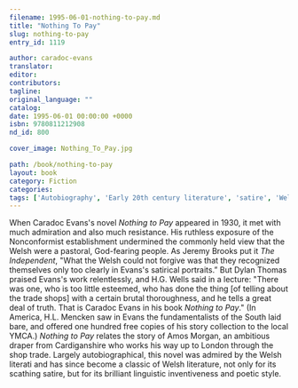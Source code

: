 ```yaml
---
filename: 1995-06-01-nothing-to-pay.md
title: "Nothing To Pay"
slug: nothing-to-pay
entry_id: 1119

author: caradoc-evans
translator: 
editor: 
contributors: 
tagline: 
original_language: ""
catalog: 
date: 1995-06-01 00:00:00 +0000 
isbn: 9780811212908
nd_id: 800

cover_image: Nothing_To_Pay.jpg

path: /book/nothing-to-pay
layout: book
category: Fiction
categories: 
tags: ['Autobiography', 'Early 20th century literature', 'satire', 'Welsh culture and society', 'Welsh literature']
---
```

When Caradoc Evans's novel *Nothing to Pay* appeared in 1930, it met with much admiration and also much resistance. His ruthless exposure of the Nonconformist establishment undermined the commonly held view that the Welsh were a pastoral, God-fearing people. As Jeremy Brooks put it *The Independent*, "What the Welsh could not forgive was that they recognized themselves only too clearly in Evans's satirical portraits.” But Dylan Thomas praised Evans's work relentlessly, and H.G. Wells said in a lecture: "There was one, who is too little esteemed, who has done the thing [of telling about the trade shops] with a certain brutal thoroughness, and he tells a great deal of truth. That is Caradoc Evans in his book *Nothing to Pay*." (In America, H.L. Mencken saw in Evans the fundamentalists of the South laid bare, and offered one hundred free copies of his story collection to the local YMCA.) *Nothing to Pay* relates the story of Amos Morgan, an ambitious draper from Cardiganshire who works his way up to London through the shop trade. Largely autobiographical, this novel was admired by the Welsh literati and has since become a classic of Welsh literature, not only for its scathing satire, but for its brilliant linguistic inventiveness and poetic style.





